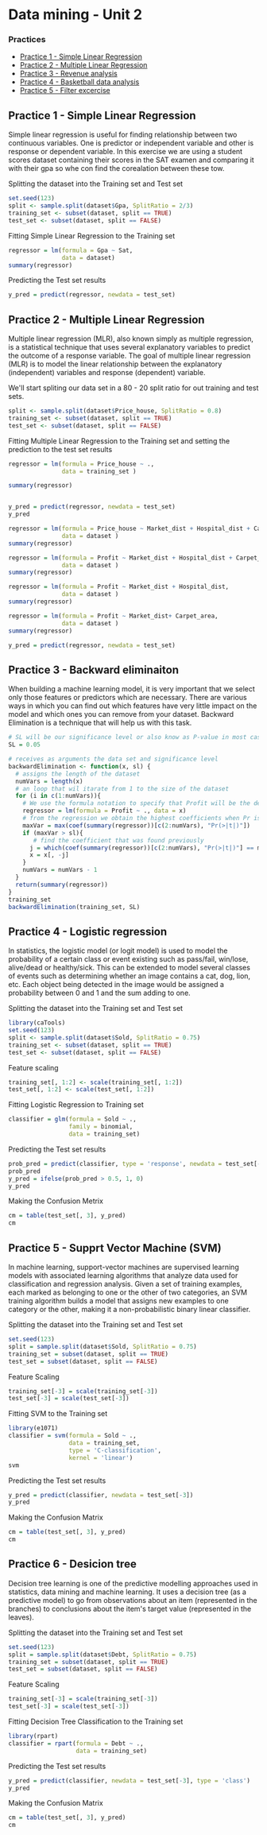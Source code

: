 # Data mining - Unit 2
### Practices

  - [Practice 1 - Simple Linear Regression](#practice-1---simple-linear-regression)
  - [Practice 2 - Multiple Linear Regression](#practice-2---multiple-linear-regression)
  - [Practice 3 - Revenue analysis](#practice-3---revenue-analysis)
  - [Practice 4 - Basketball data analysis](#practice-4---basketball-data-analysis)
  - [Practice 5 - Filter excercise](#practice-5---filter-excercise)

## Practice 1 - Simple Linear Regression		
Simple linear regression is useful for finding relationship between two continuous variables. One is predictor or independent variable and other is response or dependent variable.
In this exercise we are using a student scores dataset containing their scores in the SAT examen and comparing it with their gpa so whe con find the corealation between these tow.

Splitting the dataset into the Training set and Test set
```R
set.seed(123)
split <- sample.split(dataset$Gpa, SplitRatio = 2/3)
training_set <- subset(dataset, split == TRUE)
test_set <- subset(dataset, split == FALSE)
```

Fitting Simple Linear Regression to the Training set
```R
regressor = lm(formula = Gpa ~ Sat,
               data = dataset)
summary(regressor)
```

Predicting the Test set results
```R
y_pred = predict(regressor, newdata = test_set)
```

## Practice 2 -  Multiple Linear Regression	
Multiple linear regression (MLR), also known simply as multiple regression, is a statistical technique that uses several explanatory variables to predict the outcome of a response variable. The goal of multiple linear regression (MLR) is to model the linear relationship between the explanatory (independent) variables and response (dependent) variable.

We'll start spliting our data set in a 80 - 20 split ratio for out training and test sets.
```R
split <- sample.split(dataset$Price_house, SplitRatio = 0.8)
training_set <- subset(dataset, split == TRUE)
test_set <- subset(dataset, split == FALSE)
```
Fitting Multiple Linear Regression to the Training set and setting the prediction to the test set results
```R
regressor = lm(formula = Price_house ~ .,
               data = training_set )

summary(regressor)


y_pred = predict(regressor, newdata = test_set)
y_pred

regressor = lm(formula = Price_house ~ Market_dist + Hospital_dist + Carpet_area + City_type,
               data = dataset )
summary(regressor)

regressor = lm(formula = Profit ~ Market_dist + Hospital_dist + Carpet_area,
               data = dataset )
summary(regressor)

regressor = lm(formula = Profit ~ Market_dist + Hospital_dist,
               data = dataset )
summary(regressor)

regressor = lm(formula = Profit ~ Market_dist+ Carpet_area,
               data = dataset )
summary(regressor)

y_pred = predict(regressor, newdata = test_set)
```

## Practice 3 -  Backward eliminaiton
When building a machine learning model, it is very important that we select only those features or predictors which are necessary.
There are various ways in which you can find out which features have very little impact on the model and which ones you can remove from your dataset. 
Backward Elimination is a technique that will help us with this task.
```R
# SL will be our significance level or also know as P-value in most cases, a 5% significance level is used
SL = 0.05

# receives as arguments the data set and significance level
backwardElimination <- function(x, sl) {
  # assigns the length of the dataset
  numVars = length(x)
  # an loop that wil itarate from 1 to the size of the dataset
  for (i in c(1:numVars)){
    # We use the formula notation to specify that Profit will be the dependent variable and that all other columns are independent.
    regressor = lm(formula = Profit ~ ., data = x)
    # from the regression we obtain the highest coefficients when Pr is greater than t
    maxVar = max(coef(summary(regressor))[c(2:numVars), "Pr(>|t|)"])
    if (maxVar > sl){
       # find the coefficient that was found previously
      j = which(coef(summary(regressor))[c(2:numVars), "Pr(>|t|)"] == maxVar)
      x = x[, -j]
    }
    numVars = numVars - 1
  }
  return(summary(regressor))
}
training_set
backwardElimination(training_set, SL)
```

## Practice 4 -  Logistic regression
In statistics, the logistic model (or logit model) is used to model the probability of a certain class or event existing such as pass/fail, win/lose, alive/dead or healthy/sick. This can be extended to model several classes of events such as determining whether an image contains a cat, dog, lion, etc. Each object being detected in the image would be assigned a probability between 0 and 1 and the sum adding to one.

Splitting the dataset into the Training set and Test set
```R
library(caTools)
set.seed(123)
split <- sample.split(dataset$Sold, SplitRatio = 0.75)
training_set <- subset(dataset, split == TRUE)
test_set <- subset(dataset, split == FALSE)
```

Feature scaling
```R
training_set[, 1:2] <- scale(training_set[, 1:2])
test_set[, 1:2] <- scale(test_set[, 1:2])
```

Fitting Logistic Regression to Training set
```r
classifier = glm(formula = Sold ~ .,
                 family = binomial,
                 data = training_set)
```

Predicting the Test set results
```r
prob_pred = predict(classifier, type = 'response', newdata = test_set[-3])
prob_pred
y_pred = ifelse(prob_pred > 0.5, 1, 0)
y_pred
```
Making the Confusion Metrix
```r
cm = table(test_set[, 3], y_pred)
cm
```

## Practice 5 -  Supprt Vector Machine (SVM)
In machine learning, support-vector machines are supervised learning models with associated learning algorithms that analyze data used for classification and regression analysis. Given a set of training examples, each marked as belonging to one or the other of two categories, an SVM training algorithm builds a model that assigns new examples to one category or the other, making it a non-probabilistic binary linear classifier.


Splitting the dataset into the Training set and Test set

```r
set.seed(123)
split = sample.split(dataset$Sold, SplitRatio = 0.75)
training_set = subset(dataset, split == TRUE)
test_set = subset(dataset, split == FALSE)
```
Feature Scaling
```r
training_set[-3] = scale(training_set[-3])
test_set[-3] = scale(test_set[-3])
```
Fitting SVM to the Training set
```r
library(e1071)
classifier = svm(formula = Sold ~ .,
                 data = training_set,
                 type = 'C-classification',
                 kernel = 'linear')
svm
```

Predicting the Test set results
```r
y_pred = predict(classifier, newdata = test_set[-3])
y_pred
```
Making the Confusion Matrix
```r
cm = table(test_set[, 3], y_pred)
cm
```

## Practice 6 -  Desicion tree
Decision tree learning is one of the predictive modelling approaches used in statistics, data mining and machine learning. It uses a decision tree (as a predictive model) to go from observations about an item (represented in the branches) to conclusions about the item's target value (represented in the leaves).

Splitting the dataset into the Training set and Test set
```r
set.seed(123)
split = sample.split(dataset$Debt, SplitRatio = 0.75)
training_set = subset(dataset, split == TRUE)
test_set = subset(dataset, split == FALSE)
```

Feature Scaling
```r
training_set[-3] = scale(training_set[-3])
test_set[-3] = scale(test_set[-3])
```
Fitting Decision Tree Classification to the Training set
```r
library(rpart)
classifier = rpart(formula = Debt ~ .,
                   data = training_set)
```
Predicting the Test set results
```r
y_pred = predict(classifier, newdata = test_set[-3], type = 'class')
y_pred
```
Making the Confusion Matrix
```r
cm = table(test_set[, 3], y_pred)
cm
```

